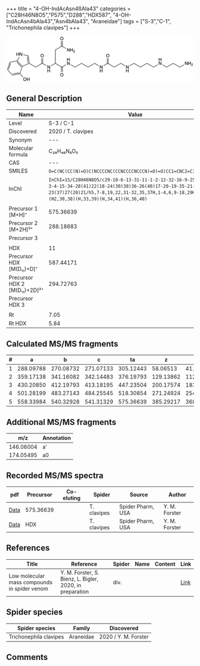 +++
title = "4-OH-IndAcAsn4ßAla43"
categories = ["C28H46N8O5","P575","D288","HDX587",
"4-OH-IndAcAsn4bAla43","Asn4bAla43",
"Araneidae"]
tags = ["S-3","C-1",
"Trichonephila clavipes"]
+++

![](/img/4-OH-IndAcAsn4bAla43.png)

## General Description

| Name                       | Value              |
|----------------------------|--------------------|
| Level                      | S-3 / C-1          |
| Discovered                 | 2020 / T. clavipes |
| Synonym                    | ---                |
| Molecular formula          | C₂₈H₄₆N₈O₅                   |
| CAS                        | ---                |
| SMILES | `O=C(NC(CC(N)=O)C(NCCCCNC(CCNCCCCNCCCN)=O)=O)CC1=CNC2=C1C(O)=CC=C2`  |
| InChI  | `InChI=1S/C28H46N8O5/c29-10-6-13-31-11-1-2-12-32-16-9-25(39)33-14-3-4-15-34-28(41)22(18-24(30)38)36-26(40)17-20-19-35-21-7-5-8-23(37)27(20)21/h5,7-8,19,22,31-32,35,37H,1-4,6,9-18,29H2,(H2,30,38)(H,33,39)(H,34,41)(H,36,40)`  |
|                            |                    |
| Precursor 1 [M+H]⁺         | 575.36639                   |
| Precursor 2 [M+2H]²⁺       | 288.18683                   |
| Precursor 3                |                    |
|                            |                    |
| HDX                        |  11                  |
| Precursor HDX   [M(D₁₁)+D]⁺   | 587.44171                   |
| Precursor HDX 2 [M(D₁₁)+2D]²⁺ | 294.72763                   |
| Precursor HDX 3            |                    |
|                            |                    |
| Rt                         | 7.05                   |
| Rt HDX                     | 5.84                   |

## Calculated MS/MS fragments

| # | a         | b         | c         | ta        | z         | y         | tz        |
|---|-----------|-----------|-----------|-----------|-----------|-----------|-----------|
| 1 | 288.09788 | 270.08732 | 271.07133 | 305.12443 | 58.06513 | 41.03858 | 75.09167 |
| 2 | 359.17138 | 341.16082 | 342.14483 | 376.19793 | 129.13862 | 112.11208 | 146.16517 |
| 3 | 430.20850 | 412.19793 | 413.18195 | 447.23504 | 200.17574 | 183.14919 | 217.20229 |
| 4 | 501.28199 | 483.27143 | 484.25545 | 518.30854 | 271.24924 | 254.22269 | 288.27579 |
| 5 | 558.33984 | 540.32928 | 541.31329 | 575.36639 | 385.29217 | 368.26562 | 402.31871 |

## Additional MS/MS fragments

| m/z | Annotation |
|-----|------------|
| 146.06004    | a'   |
| 174.05495    | a0   |

## Recorded MS/MS spectra

| pdf                                             | Precursor | Co-eluting | Spider      | Source                       | Author        |
|-------------------------------------------------|-----------|------------|-------------|------------------------------|---------------|
| [Data](/pdf/N-clavipes/575_4-OH-IndAcAsn4bAla43_Nc.pdf) | 575.36639  |           | T. clavipes | Spider Pharm, USA | Y. M. Forster |
| [Data](/pdf/N-clavipes/575_4-OH-IndAcAsn4bAla43_Nc_HDX.pdf) | HDX  |           | T. clavipes | Spider Pharm, USA | Y. M. Forster |


## References

| Title | Reference | Spider | Name | Content | Link |
|-------|-----------|--------|------|---------|------|
| Low molecular mass compounds in spider venom      | Y. M. Forster, S. Bienz, L. Bigler, 2020, in preparation          | div.       |   |   | [Link](unknown) |

## Spider species

| Spider species     | Family     | Discovered           |
|--------------------|------------|----------------------|
| Trichonephila clavipes | Araneidae | 2020 / Y. M. Forster |


## Comments